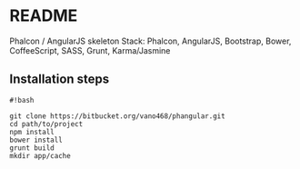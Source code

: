 # README #

Phalcon / AngularJS skeleton
Stack: Phalcon, AngularJS, Bootstrap, Bower, CoffeeScript, SASS, Grunt, Karma/Jasmine

## Installation steps ##
```
#!bash

git clone https://bitbucket.org/vano468/phangular.git
cd path/to/project
npm install
bower install
grunt build
mkdir app/cache
```